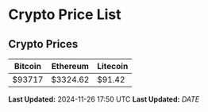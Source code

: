 # Crypto Price List

## Crypto Prices
| Bitcoin | Ethereum | Litecoin |
| ------- | -------- | -------- |
| $93717 | $3324.62 | $91.42 |
**Last Updated:** 2024-11-26 17:50 UTC
**Last Updated:** $DATE$
